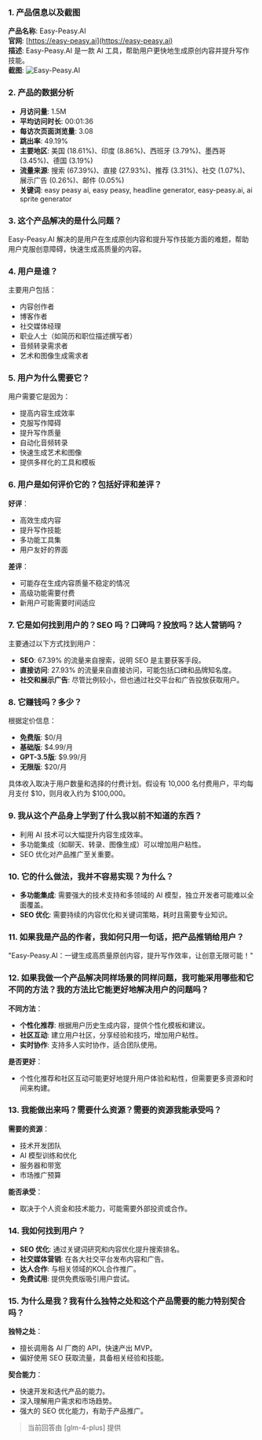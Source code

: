 ### 1. 产品信息以及截图

**产品名称**: Easy-Peasy.AI  
**官网**: [https://easy-peasy.ai](https://easy-peasy.ai)  
**描述**: Easy-Peasy.AI 是一款 AI 工具，帮助用户更快地生成原创内容并提升写作技能。  
**截图**: ![Easy-Peasy.AI](https://cdn-images.toolify.ai/171427498124315083.webp)

### 2. 产品的数据分析

- **月访问量**: 1.5M
- **平均访问时长**: 00:01:36
- **每访次页面浏览量**: 3.08
- **跳出率**: 49.19%
- **主要地区**: 美国 (18.61%)、印度 (8.86%)、西班牙 (3.79%)、墨西哥 (3.45%)、德国 (3.19%)
- **流量来源**: 搜索 (67.39%)、直接 (27.93%)、推荐 (3.31%)、社交 (1.07%)、展示广告 (0.26%)、邮件 (0.05%)
- **关键词**: easy peasy ai, easy peasy, headline generator, easy-peasy.ai, ai sprite generator

### 3. 这个产品解决的是什么问题？

Easy-Peasy.AI 解决的是用户在生成原创内容和提升写作技能方面的难题，帮助用户克服创意障碍，快速生成高质量的内容。

### 4. 用户是谁？

主要用户包括：
- 内容创作者
- 博客作者
- 社交媒体经理
- 职业人士（如简历和职位描述撰写者）
- 音频转录需求者
- 艺术和图像生成需求者

### 5. 用户为什么需要它？

用户需要它是因为：
- 提高内容生成效率
- 克服写作障碍
- 提升写作质量
- 自动化音频转录
- 快速生成艺术和图像
- 提供多样化的工具和模板

### 6. 用户是如何评价它的？包括好评和差评？

**好评**：
- 高效生成内容
- 提升写作技能
- 多功能工具集
- 用户友好的界面

**差评**：
- 可能存在生成内容质量不稳定的情况
- 高级功能需要付费
- 新用户可能需要时间适应

### 7. 它是如何找到用户的？SEO 吗？口碑吗？投放吗？达人营销吗？

主要通过以下方式找到用户：
- **SEO**: 67.39% 的流量来自搜索，说明 SEO 是主要获客手段。
- **直接访问**: 27.93% 的流量来自直接访问，可能包括口碑和品牌知名度。
- **社交和展示广告**: 尽管比例较小，但也通过社交平台和广告投放获取用户。

### 8. 它赚钱吗？多少？

根据定价信息：
- **免费版**: $0/月
- **基础版**: $4.99/月
- **GPT-3.5版**: $9.99/月
- **无限版**: $20/月

具体收入取决于用户数量和选择的付费计划。假设有 10,000 名付费用户，平均每月支付 $10，则月收入约为 $100,000。

### 9. 我从这个产品身上学到了什么我以前不知道的东西？

- 利用 AI 技术可以大幅提升内容生成效率。
- 多功能集成（如聊天、转录、图像生成）可以增加用户粘性。
- SEO 优化对产品推广至关重要。

### 10. 它的什么做法，我并不容易实现？为什么？

- **多功能集成**: 需要强大的技术支持和多领域的 AI 模型，独立开发者可能难以全面覆盖。
- **SEO 优化**: 需要持续的内容优化和关键词策略，耗时且需要专业知识。

### 11. 如果我是产品的作者，我如何只用一句话，把产品推销给用户？

"Easy-Peasy.AI：一键生成高质量原创内容，提升写作效率，让创意无限可能！"

### 12. 如果我做一个产品解决同样场景的同样问题，我可能采用哪些和它不同的方法？我的方法比它能更好地解决用户的问题吗？

**不同方法**：
- **个性化推荐**: 根据用户历史生成内容，提供个性化模板和建议。
- **社区互动**: 建立用户社区，分享经验和技巧，增加用户粘性。
- **实时协作**: 支持多人实时协作，适合团队使用。

**是否更好**：
- 个性化推荐和社区互动可能更好地提升用户体验和粘性，但需要更多资源和时间来构建。

### 13. 我能做出来吗？需要什么资源？需要的资源我能承受吗？

**需要的资源**：
- 技术开发团队
- AI 模型训练和优化
- 服务器和带宽
- 市场推广预算

**能否承受**：
- 取决于个人资金和技术能力，可能需要外部投资或合作。

### 14. 我如何找到用户？

- **SEO 优化**: 通过关键词研究和内容优化提升搜索排名。
- **社交媒体营销**: 在各大社交平台发布内容和广告。
- **达人合作**: 与相关领域的KOL合作推广。
- **免费试用**: 提供免费版吸引用户尝试。

### 15. 为什么是我？我有什么独特之处和这个产品需要的能力特别契合吗？

**独特之处**：
- 擅长调用各 AI 厂商的 API，快速产出 MVP。
- 偏好使用 SEO 获取流量，具备相关经验和技能。

**契合能力**：
- 快速开发和迭代产品的能力。
- 深入理解用户需求和市场趋势。
- 强大的 SEO 优化能力，有助于产品推广。

> 当前回答由 [glm-4-plus] 提供